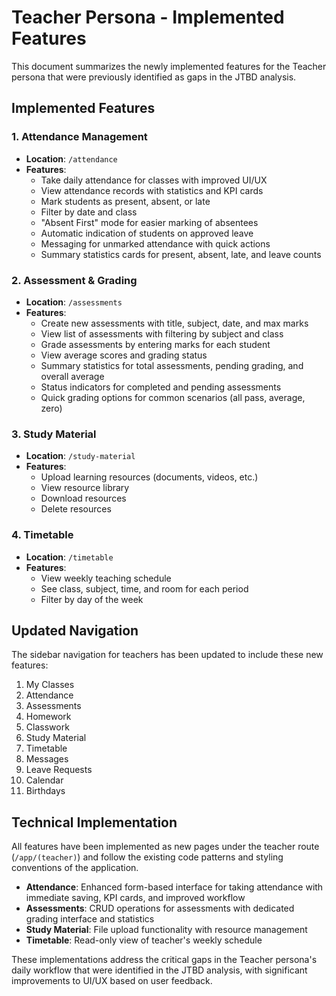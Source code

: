 # Teacher Persona - Implemented Features

This document summarizes the newly implemented features for the Teacher persona that were previously identified as gaps in the JTBD analysis.

## Implemented Features

### 1. Attendance Management
- **Location**: `/attendance`
- **Features**:
  - Take daily attendance for classes with improved UI/UX
  - View attendance records with statistics and KPI cards
  - Mark students as present, absent, or late
  - Filter by date and class
  - "Absent First" mode for easier marking of absentees
  - Automatic indication of students on approved leave
  - Messaging for unmarked attendance with quick actions
  - Summary statistics cards for present, absent, late, and leave counts

### 2. Assessment & Grading
- **Location**: `/assessments`
- **Features**:
  - Create new assessments with title, subject, date, and max marks
  - View list of assessments with filtering by subject and class
  - Grade assessments by entering marks for each student
  - View average scores and grading status
  - Summary statistics for total assessments, pending grading, and overall average
  - Status indicators for completed and pending assessments
  - Quick grading options for common scenarios (all pass, average, zero)

### 3. Study Material
- **Location**: `/study-material`
- **Features**:
  - Upload learning resources (documents, videos, etc.)
  - View resource library
  - Download resources
  - Delete resources

### 4. Timetable
- **Location**: `/timetable`
- **Features**:
  - View weekly teaching schedule
  - See class, subject, time, and room for each period
  - Filter by day of the week

## Updated Navigation

The sidebar navigation for teachers has been updated to include these new features:

1. My Classes
2. Attendance
3. Assessments
4. Homework
5. Classwork
6. Study Material
7. Timetable
8. Messages
9. Leave Requests
10. Calendar
11. Birthdays

## Technical Implementation

All features have been implemented as new pages under the teacher route (`/app/(teacher)`) and follow the existing code patterns and styling conventions of the application.

- **Attendance**: Enhanced form-based interface for taking attendance with immediate saving, KPI cards, and improved workflow
- **Assessments**: CRUD operations for assessments with dedicated grading interface and statistics
- **Study Material**: File upload functionality with resource management
- **Timetable**: Read-only view of teacher's weekly schedule

These implementations address the critical gaps in the Teacher persona's daily workflow that were identified in the JTBD analysis, with significant improvements to UI/UX based on user feedback.